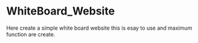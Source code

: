 # WhiteBoard_Website
Here create a simple white board website this is esay to use and maximum function are create.

